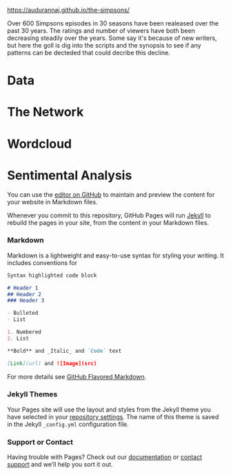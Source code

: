 
 https://audurannaj.github.io/the-simpsons/
 
Over 600 Simpsons episodes in 30 seasons have been realeased over the past 30 years. 
The ratings and number of viewers have both been decreasing steadily over the years.
Some say it's because of new writers, but here the goll is dig into the scripts and the synopsis to see if any patterns can be decteded that could decribe this decline.

# Data

# The Network

# Wordcloud

# Sentimental Analysis

You can use the [editor on GitHub](https://github.com/audurannaj/the-simpsons/edit/master/index.md) to maintain and preview the content for your website in Markdown files.

Whenever you commit to this repository, GitHub Pages will run [Jekyll](https://jekyllrb.com/) to rebuild the pages in your site, from the content in your Markdown files.


### Markdown

Markdown is a lightweight and easy-to-use syntax for styling your writing. It includes conventions for

```markdown
Syntax highlighted code block

# Header 1
## Header 2
### Header 3

- Bulleted
- List

1. Numbered
2. List

**Bold** and _Italic_ and `Code` text

[Link](url) and ![Image](src)
```

For more details see [GitHub Flavored Markdown](https://guides.github.com/features/mastering-markdown/).

### Jekyll Themes

Your Pages site will use the layout and styles from the Jekyll theme you have selected in your [repository settings](https://github.com/audurannaj/the-simpsons/settings). The name of this theme is saved in the Jekyll `_config.yml` configuration file.

### Support or Contact

Having trouble with Pages? Check out our [documentation](https://help.github.com/categories/github-pages-basics/) or [contact support](https://github.com/contact) and we’ll help you sort it out.
